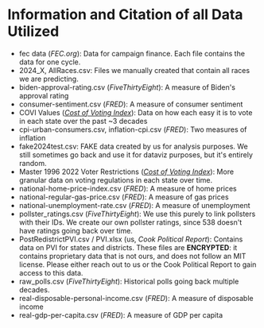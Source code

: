 # Information and Citation of all Data Utilized

- fec data (_FEC.org_): Data for campaign finance. Each file contains the data for one cycle.
- 2024_X, AllRaces.csv: Files we manually created that contain all races we are predicting. 
- biden-approval-rating.csv (_FiveThirtyEight_): A measure of Biden's approval rating
- consumer-sentiment.csv (_FRED_): A measure of consumer sentiment
- COVI Values (_[Cost of Voting Index](https://costofvotingindex.com/)_): Data on how each easy it is to vote in each state over the past ~3 decades
- cpi-urban-consumers.csv, inflation-cpi.csv (_FRED_): Two measures of inflation
- fake2024test.csv: FAKE data created by us for analysis purposes. We still sometimes go back and use it for dataviz purposes, but it's entirely random.
- Master 1996 2022 Voter Restrictions (_[Cost of Voting Index](https://costofvotingindex.com/)_): More granular data on voting regulations in each state over time.
- national-home-price-index.csv (_FRED_): A measure of home prices
- national-regular-gas-price.csv (_FRED_): A measure of gas prices
- national-unemployment-rate.csv (_FRED_): A measure of unemployment
- pollster_ratings.csv (_FiveThirtyEight_): We use this purely to link pollsters with their IDs. We create our own pollster ratings, since 538 doesn't have ratings going back over time.
- PostRedistrictPVI.csv / PVI.xlsx (us, _Cook Political Report_): Contains data on PVI for states and districts. These files are **ENCRYPTED**: it contains proprietary data that is not ours, and does not follow an MIT license. Please either reach out to us or the Cook Political Report to gain access to this data.
- raw_polls.csv (_FiveThirtyEight_): Historical polls going back multiple decades. 
- real-disposable-personal-income.csv (_FRED_): A measure of disposable income
- real-gdp-per-capita.csv (_FRED_): A measure of GDP per capita

